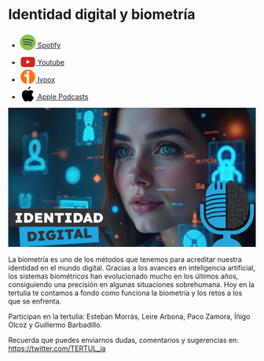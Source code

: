 # Identidad digital y biometría

- [<img src="../../../res/spotify-icon-256.webp" alt="spotify_logo" width="32" style="position: relative; top: 5px;"> Spotify](https://open.spotify.com/episode/4lu8T8npfO9WUxRKp3faBS?si=UNSNNwSyTp6NDvws65XTiA)
- [<img src="../../../res/youtube-icon-256.png" alt="youtube_logo" width="32" style="position: relative; top: 10px;"> Youtube](https://youtu.be/ck85eAWrC4k)
- [<img src="../../../res/ivoox-icon-256.webp" alt="ivoox_logo" width="32" style="position: relative; top: 5px;"> Ivoox](https://go.ivoox.com/rf/139495492)
- [<img src="../../../res/apple-icon-256.webp" alt="apple_logo" width="32" style="position: relative; top: 5px;"> Apple Podcasts](https://podcasts.apple.com/us/podcast/identidad-digital-y-biometr%C3%ADa/id1669083682?i=1000690223513)

![](res/2025-02-07-09-09-22.png)

La biometría es uno de los métodos que tenemos para acreditar nuestra identidad en el mundo digital. Gracias a los avances en inteligencia artificial, los sistemas biométricos han evolucionado mucho en los últimos años, consiguiendo una precisión en algunas situaciones sobrehumana. Hoy en la tertulia te contamos a fondo como funciona la biometría y los retos a los que se enfrenta.

Participan en la tertulia: Esteban Morrás, Leire Arbona, Paco Zamora, Íñigo Olcoz y Guillermo Barbadillo.

Recuerda que puedes enviarnos dudas, comentarios y sugerencias en: <https://twitter.com/TERTUL_ia>